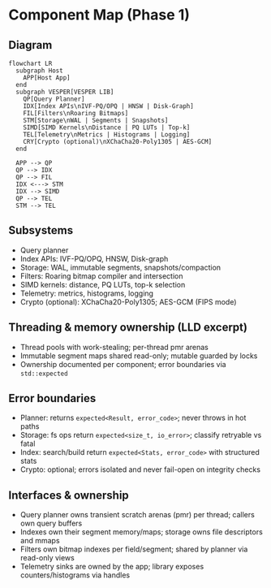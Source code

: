 # Component Map (Phase 1)

## Diagram
```mermaid
flowchart LR
  subgraph Host
    APP[Host App]
  end
  subgraph VESPER[VESPER LIB]
    QP[Query Planner]
    IDX[Index APIs\nIVF-PQ/OPQ | HNSW | Disk-Graph]
    FIL[Filters\nRoaring Bitmaps]
    STM[Storage\nWAL | Segments | Snapshots]
    SIMD[SIMD Kernels\nDistance | PQ LUTs | Top-k]
    TEL[Telemetry\nMetrics | Histograms | Logging]
    CRY[Crypto (optional)\nXChaCha20-Poly1305 | AES-GCM]
  end

  APP --> QP
  QP --> IDX
  QP --> FIL
  IDX <---> STM
  IDX --> SIMD
  QP --> TEL
  STM --> TEL
```

## Subsystems
- Query planner
- Index APIs: IVF-PQ/OPQ, HNSW, Disk-graph
- Storage: WAL, immutable segments, snapshots/compaction
- Filters: Roaring bitmap compiler and intersection
- SIMD kernels: distance, PQ LUTs, top-k selection
- Telemetry: metrics, histograms, logging
- Crypto (optional): XChaCha20-Poly1305; AES-GCM (FIPS mode)

## Threading & memory ownership (LLD excerpt)
- Thread pools with work-stealing; per-thread pmr arenas
- Immutable segment maps shared read-only; mutable guarded by locks
- Ownership documented per component; error boundaries via `std::expected`

## Error boundaries
- Planner: returns `expected<Result, error_code>`; never throws in hot paths
- Storage: fs ops return `expected<size_t, io_error>`; classify retryable vs fatal
- Index: search/build return `expected<Stats, error_code>` with structured stats
- Crypto: optional; errors isolated and never fail-open on integrity checks

## Interfaces & ownership
- Query planner owns transient scratch arenas (pmr) per thread; callers own query buffers
- Indexes own their segment memory/maps; storage owns file descriptors and mmaps
- Filters own bitmap indexes per field/segment; shared by planner via read-only views
- Telemetry sinks are owned by the app; library exposes counters/histograms via handles

